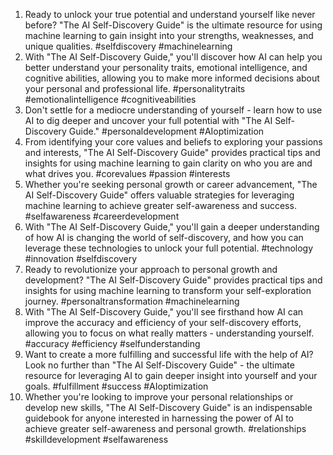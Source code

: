 1. Ready to unlock your true potential and understand yourself like never before? "The AI Self-Discovery Guide" is the ultimate resource for using machine learning to gain insight into your strengths, weaknesses, and unique qualities. #selfdiscovery #machinelearning
2. With "The AI Self-Discovery Guide," you'll discover how AI can help you better understand your personality traits, emotional intelligence, and cognitive abilities, allowing you to make more informed decisions about your personal and professional life. #personalitytraits #emotionalintelligence #cognitiveabilities
3. Don't settle for a mediocre understanding of yourself - learn how to use AI to dig deeper and uncover your full potential with "The AI Self-Discovery Guide." #personaldevelopment #AIoptimization
4. From identifying your core values and beliefs to exploring your passions and interests, "The AI Self-Discovery Guide" provides practical tips and insights for using machine learning to gain clarity on who you are and what drives you. #corevalues #passion #interests
5. Whether you're seeking personal growth or career advancement, "The AI Self-Discovery Guide" offers valuable strategies for leveraging machine learning to achieve greater self-awareness and success. #selfawareness #careerdevelopment
6. With "The AI Self-Discovery Guide," you'll gain a deeper understanding of how AI is changing the world of self-discovery, and how you can leverage these technologies to unlock your full potential. #technology #innovation #selfdiscovery
7. Ready to revolutionize your approach to personal growth and development? "The AI Self-Discovery Guide" provides practical tips and insights for using machine learning to transform your self-exploration journey. #personaltransformation #machinelearning
8. With "The AI Self-Discovery Guide," you'll see firsthand how AI can improve the accuracy and efficiency of your self-discovery efforts, allowing you to focus on what really matters - understanding yourself. #accuracy #efficiency #selfunderstanding
9. Want to create a more fulfilling and successful life with the help of AI? Look no further than "The AI Self-Discovery Guide" - the ultimate resource for leveraging AI to gain deeper insight into yourself and your goals. #fulfillment #success #AIoptimization
10. Whether you're looking to improve your personal relationships or develop new skills, "The AI Self-Discovery Guide" is an indispensable guidebook for anyone interested in harnessing the power of AI to achieve greater self-awareness and personal growth. #relationships #skilldevelopment #selfawareness
